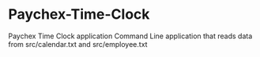 # Paychex-Time-Clock
Paychex Time Clock application
Command Line application that reads data from src/calendar.txt and src/employee.txt

